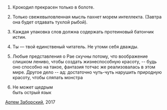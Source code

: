 1. Крокодил прекрасен только в болоте.

1. Только свежевыловленная мысль пахнет морем интеллекта. (Завтра она будет отдавать тухлой рыбой). 

1. Каждая упаковка слов должна содержать протеиновый батончик истин.

1. Ты — твой единственый читатель. Не утоми себя дважды.

1. Любые представления о Рае скучны потому, что воображение слишком лениво, чтобы создать жизнеспособную красоту, -- будь оно способно на такое, фантазия тотчас же реализовалась в этом мире. 
Другое дело -- ад: достаточно чуть-чуть нарушить природную красоту, чтобы сляпать монстра

1. Не может щедрым  
 быть острый язык


[Артем Заборский](http://www.zaborskiy.org/), 2017


